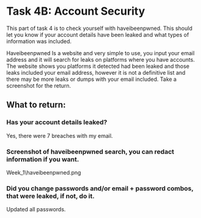 # Task 4B: Account Security
This part of task 4 is to check yourself with haveibeenpwned. This should let you know if your account details have been leaked and what types of information was included.

Haveibeenpwned Is a website and very simple to use, you input your email address and it will search for leaks on platforms where you have accounts. The website shows you platforms it detected had been leaked and those leaks included your email address, however it is not a definitive list and there may be more leaks or dumps with your email included. Take a screenshot for the return.

## What to return:
### Has your account details leaked?
Yes, there were 7 breaches with my email.

### Screenshot of haveibeenpwned search, you can redact information if you want.
Week_1\haveibeenpwned.png

### Did you change passwords and/or email + password combos, that were leaked, if not, do it.
Updated all passwords.